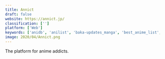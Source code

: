 ```yaml
---
title: Annict
draft: false 
website: https://annict.jp/
classification: ['']
platform: ['Web']
keywords: ['anidb', 'anilist', 'baka-updates_manga', 'best_anime_list', 'booker.io', 'find_me_similar', 'goodfilms', 'goodreads', 'kitsu', 'leafmarks', 'letterboxd', 'livechart.me', 'myanimelist', 'mymovierack', 'rotten_tomatoes', 'seenth.at', 'similarkind', 'the_light_novel_database', 'zerotwo', 'notify.moe']
image: 2020/04/Annict.png
---
```

The platform for anime addicts.